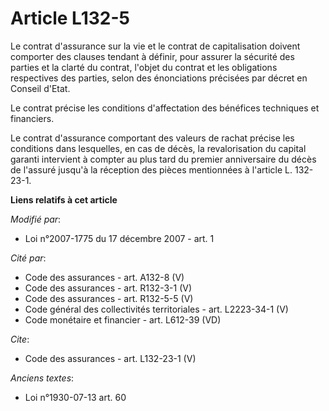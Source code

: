 # Article L132-5

Le contrat d'assurance sur la vie et le contrat de capitalisation doivent comporter des clauses tendant à définir, pour
assurer la sécurité des parties et la clarté du contrat, l'objet du contrat et les obligations respectives des parties, selon
des énonciations précisées par décret en Conseil d'Etat. 

Le contrat précise les conditions d'affectation des bénéfices techniques et financiers. 

Le contrat d'assurance comportant des valeurs de rachat précise les conditions dans lesquelles, en cas de décès, la
revalorisation du capital garanti intervient à compter au plus tard du premier anniversaire du décès de l'assuré jusqu'à la
réception des pièces mentionnées à l'article L. 132-23-1.

**Liens relatifs à cet article**

_Modifié par_:

  - Loi n°2007-1775 du 17 décembre 2007 - art. 1

_Cité par_:

  - Code des assurances - art. A132-8 (V)
  - Code des assurances - art. R132-3-1 (V)
  - Code des assurances - art. R132-5-5 (V)
  - Code général des collectivités territoriales - art. L2223-34-1 (V)
  - Code monétaire et financier - art. L612-39 (VD)

_Cite_:

  - Code des assurances - art. L132-23-1 (V)

_Anciens textes_:

  - Loi n°1930-07-13 art. 60
